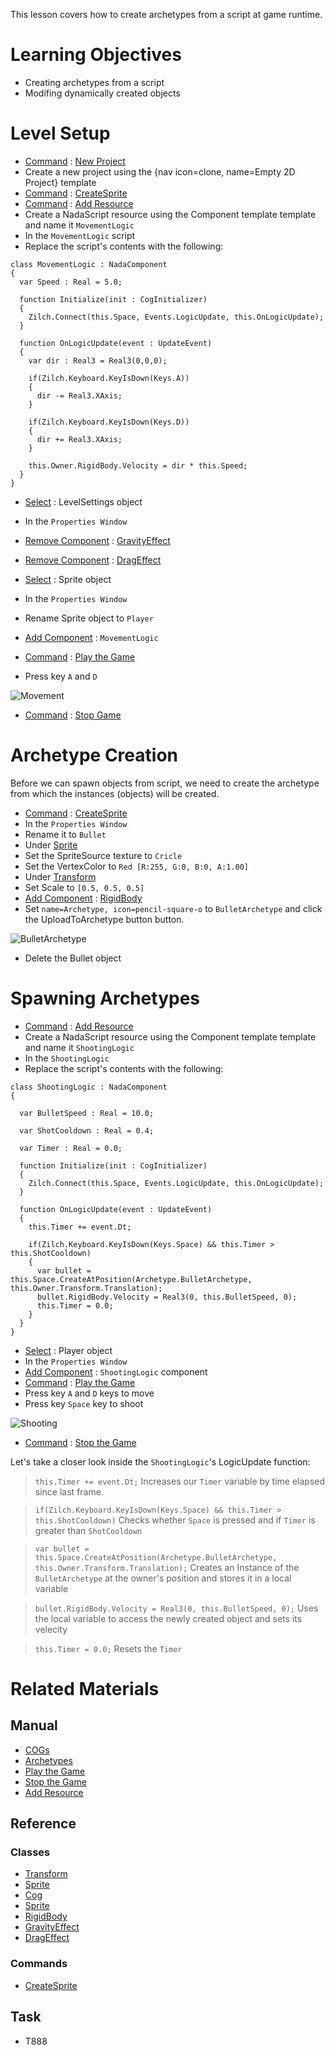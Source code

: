 This lesson covers how to create archetypes from a script at game runtime.


 # Learning Objectives
 - Creating archetypes from a script
 - Modifing dynamically created objects

 # Level Setup
- [ Command](../../zilchmanual/editor/editorcommands/commands.md) : [ New Project](../../../code_reference/command_reference.md#newproject)
 - Create a new project using the {nav icon=clone, name=Empty 2D Project} template
- [ Command](../../zilchmanual/editor/editorcommands/commands.md) : [CreateSprite](../../../code_reference/command_reference.md#createsprite)
- [ Command](../../zilchmanual/editor/editorcommands/commands.md) : [ Add Resource](../../zilchmanual/editor/editorcommands/resourceadding.md)
 - Create a NadaScript resource using the Component template template and name it `MovementLogic`
- In the `MovementLogic` script
 - Replace the script's contents with the following:

```lang=csharp, name="MovementLogic"
class MovementLogic : NadaComponent
{
  var Speed : Real = 5.0;
  
  function Initialize(init : CogInitializer)
  {
    Zilch.Connect(this.Space, Events.LogicUpdate, this.OnLogicUpdate);
  }

  function OnLogicUpdate(event : UpdateEvent)
  {
    var dir : Real3 = Real3(0,0,0);
    
    if(Zilch.Keyboard.KeyIsDown(Keys.A))
    {
      dir -= Real3.XAxis;
    }
    
    if(Zilch.Keyboard.KeyIsDown(Keys.D))
    {
      dir += Real3.XAxis;
    }
    
    this.Owner.RigidBody.Velocity = dir * this.Speed;
  }
}
```

- [ Select](../../zilchmanual/editor/editorcommands/selectobject.md) : LevelSettings object
- In the `Properties Window`
 - [ Remove Component](../../zilchmanual/editor/addremovecomponent.md) : [GravityEffect](../../../code_reference/class_reference/gravityeffect.md)
 - [ Remove Component](../../zilchmanual/editor/addremovecomponent.md) : [DragEffect](../../../code_reference/class_reference/drageffect.md)

- [ Select](../../zilchmanual/editor/editorcommands/selectobject.md) : Sprite object 
- In the `Properties Window`
 - Rename Sprite object  to `Player`
 - [Add Component](../../zilchmanual/editor/addremovecomponent.md) : `MovementLogic`

- [ Command](../../zilchmanual/editor/editorcommands/commands.md) : [ Play the Game](../../zilchmanual/editor/editorcommands/runthegame.md)
 -  Press key `A` and `D`



![Movement](https://raw.githubusercontent.com/ZilchEngine/ZilchFiles/master/doc_files/90547.gif)


- [ Command](../../zilchmanual/editor/editorcommands/commands.md) : [ Stop Game](../../zilchmanual/editor/editorcommands/stopgame.md)

 # Archetype Creation

Before we can spawn objects from script, we need to create the archetype from which the instances (objects) will be created.

- [ Command](../../zilchmanual/editor/editorcommands/commands.md) : [CreateSprite](../../../code_reference/command_reference.md#createsprite)
- In the `Properties Window`
 - Rename it to `Bullet`
 - Under [Sprite](../../../code_reference/class_reference/sprite.md)
  - Set the SpriteSource texture to `Cricle`
  - Set the VertexColor  to `Red [R:255, G:0, B:0, A:1.00]`
 - Under [Transform](../../../code_reference/class_reference/transform.md)
  - Set Scale  to `[0.5, 0.5, 0.5]`
 - [Add Component](../../zilchmanual/editor/addremovecomponent.md) : [RigidBody](../../../code_reference/class_reference/rigidbody.md)
 - Set `name=Archetype, icon=pencil-square-o` to `BulletArchetype` and click the UploadToArchetype button button.



![BulletArchetype](https://raw.githubusercontent.com/ZilchEngine/ZilchFiles/master/doc_files/90549.gif)


 - Delete the Bullet object

 # Spawning Archetypes

- [ Command](../../zilchmanual/editor/editorcommands/commands.md) : [ Add Resource](../../zilchmanual/editor/editorcommands/resourceadding.md)
 - Create a NadaScript resource using the Component template template and name it `ShootingLogic`
- In the `ShootingLogic`
 - Replace the script's contents with the following:

```lang=csharp, name="ShootingLogic"
class ShootingLogic : NadaComponent
{
  
  var BulletSpeed : Real = 10.0;
  
  var ShotCooldown : Real = 0.4;
  
  var Timer : Real = 0.0;
  
  function Initialize(init : CogInitializer)
  {
    Zilch.Connect(this.Space, Events.LogicUpdate, this.OnLogicUpdate);
  }

  function OnLogicUpdate(event : UpdateEvent)
  {
    this.Timer += event.Dt;
    
    if(Zilch.Keyboard.KeyIsDown(Keys.Space) && this.Timer > this.ShotCooldown)
    {
      var bullet = this.Space.CreateAtPosition(Archetype.BulletArchetype, this.Owner.Transform.Translation);
      bullet.RigidBody.Velocity = Real3(0, this.BulletSpeed, 0);
      this.Timer = 0.0;
    }
  }
}
```

- [ Select](../../zilchmanual/editor/editorcommands/selectobject.md) : Player object
- In the `Properties Window`
 - [Add Component](../../zilchmanual/editor/addremovecomponent.md) : `ShootingLogic` component
- [ Command](../../zilchmanual/editor/editorcommands/commands.md) : [ Play the Game](../../zilchmanual/editor/editorcommands/runthegame.md)
 - Press key `A` and `D` keys to move
 - Press key `Space` key to shoot



![Shooting](https://raw.githubusercontent.com/ZilchEngine/ZilchFiles/master/doc_files/90561.gif)


- [ Command](../../zilchmanual/editor/editorcommands/commands.md) : [ Stop the Game](../../zilchmanual/editor/editorcommands/stopgame.md)

Let's take a closer look inside the `ShootingLogic`'s LogicUpdate function:

> `this.Timer += event.Dt;` 
> Increases our `Timer` variable by time elapsed since last frame.

> `if(Zilch.Keyboard.KeyIsDown(Keys.Space) && this.Timer > this.ShotCooldown)` 
> Checks whether `Space` is pressed and if `Timer` is greater than `ShotCooldown`

> `var bullet = this.Space.CreateAtPosition(Archetype.BulletArchetype, this.Owner.Transform.Translation);`
> Creates an Instance of the `BulletArchetype` at the owner's position and stores it in a local variable


> `bullet.RigidBody.Velocity = Real3(0, this.BulletSpeed, 0);`
> Uses the local variable to access the newly created object and sets its velecity

> `this.Timer = 0.0;`
> Resets the `Timer`


 # Related Materials

 ## Manual
- [ COGs](../../zilchmanual/architecture/cogs/gameobjectsconcept.md)
- [ Archetypes](../../zilchmanual/architecture/archetypes.md)
- [ Play the Game](../../zilchmanual/editor/editorcommands/runthegame.md)
- [ Stop the Game](../../zilchmanual/editor/editorcommands/stopgame.md)
- [ Add Resource](../../zilchmanual/editor/editorcommands/resourceadding.md)

 ## Reference
 ### Classes
- [Transform](../../../code_reference/class_reference/transform.md)
- [Sprite](../../../code_reference/class_reference/sprite.md)
- [Cog](../../../code_reference/class_reference/cog.md)
- [Sprite](../../../code_reference/class_reference/sprite.md)
- [RigidBody](../../../code_reference/class_reference/rigidbody.md)
- [GravityEffect](../../../code_reference/class_reference/gravityeffect.md)
- [DragEffect](../../../code_reference/class_reference/drageffect.md)

 ### Commands
- [CreateSprite](../../../code_reference/command_reference.md#createsprite)

 ## Task
- T888 

 